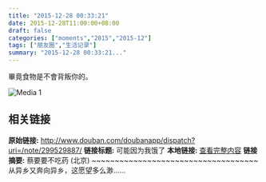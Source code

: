 ```yaml
---
title: "2015-12-28 00:33:21"
date: 2015-12-28T11:00:00+08:00
draft: false
categories: ["moments","2015","2015-12"]
tags: ["朋友圈","生活记录"]
summary: "2015-12-28 00:33:21..."
---
```


畢竟食物是不會背叛你的。

![Media 1](/Moments/photos/2015-12-28/201512280033210.jpg)

## 相关链接

**原始链接:** http://www.douban.com/doubanapp/dispatch?uri=/note/299529887/
**链接标题:** 可能因为我饿了
**本地链接:** [查看完整内容](/link_content/2015/12/2015-12-28-1/link_content/)
**链接摘要:** 蔡要要不吃药
        (北京)
    ~~~~~~~~~~~~~~~~~~~~~~~~~~~~~~~~~~~~ 从异乡又奔向异乡，这愿望多么渺......

